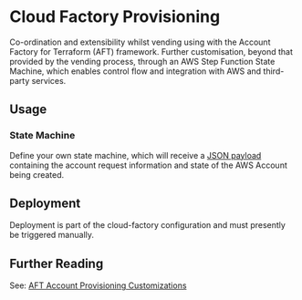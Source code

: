# Cloud Factory Provisioning

Co-ordination and extensibility whilst vending using with the Account Factory for Terraform (AFT) framework. Further customisation, beyond that provided by the vending process, through an AWS Step Function State Machine, which enables control flow and integration with AWS and third-party services.

## Usage

### State Machine

Define your own state machine, which will receive a [JSON payload](https://github.com/aws-ia/terraform-aws-control_tower_account_factory/tree/main/sources/aft-customizations-repos/aft-account-provisioning-customizations#example-payload) containing the account request information and state of the AWS Account being created.

## Deployment

Deployment is part of the cloud-factory configuration and must presently be triggered manually.

## Further Reading

See: [AFT Account Provisioning Customizations](https://github.com/aws-ia/terraform-aws-control_tower_account_factory/tree/main/sources/aft-customizations-repos/aft-account-provisioning-customizations)
